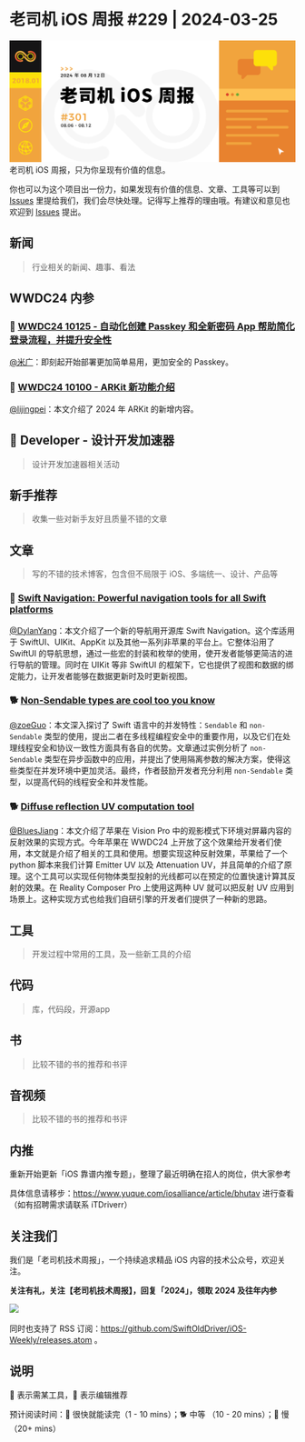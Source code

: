 # 老司机 iOS 周报 #229 | 2024-03-25

![ios-weekly](https://github.com/SwiftOldDriver/iOS-Weekly/blob/master/assets/weekly-header/301.jpg?raw=true)
老司机 iOS 周报，只为你呈现有价值的信息。

你也可以为这个项目出一份力，如果发现有价值的信息、文章、工具等可以到 [Issues](https://github.com/SwiftOldDriver/iOS-Weekly/issues) 里提给我们，我们会尽快处理。记得写上推荐的理由哦。有建议和意见也欢迎到 [Issues](https://github.com/SwiftOldDriver/iOS-Weekly/issues) 提出。

## 新闻

> 行业相关的新闻、趣事、看法

## WWDC24 内参

### 🌟 [WWDC24 10125 - 自动化创建 Passkey 和全新密码 App 帮助简化登录流程，并提升安全性](https://xiaozhuanlan.com/topic/6145027938)

[@米广](https://github.com/yz06276)：即刻起开始部署更加简单易用，更加安全的 Passkey。

### 🌟 [WWDC24 10100 - ARKit 新功能介绍](https://xiaozhuanlan.com/topic/1830462795)

[@lijingpei](https://github.com/lijingpei2016)：本文介绍了 2024 年 ARKit 的新增内容。

##  Developer - 设计开发加速器

> 设计开发加速器相关活动

## 新手推荐

> 收集一些对新手友好且质量不错的文章

## 文章

> 写的不错的技术博客，包含但不局限于 iOS、多端统一、设计、产品等

### 🐎 [Swift Navigation: Powerful navigation tools for all Swift platforms](https://www.pointfree.co/blog/posts/149-swift-navigation-powerful-navigation-tools-for-all-swift-platforms)

[@DylanYang](https://github.com/Dylan19Yang)：本文介绍了一个新的导航用开源库 Swift Navigation。这个库适用于 SwiftUI、UIKit、AppKit 以及其他一系列非苹果的平台上。它整体沿用了 SwiftUI 的导航思想，通过一些宏的封装和枚举的使用，使开发者能够更简洁的进行导航的管理。同时在 UIKit 等非 SwiftUI 的框架下，它也提供了视图和数据的绑定能力，让开发者能够在数据更新时及时更新视图。

### 🐕 [Non-Sendable types are cool too you know ](https://www.massicotte.org/non-sendable)

[@zoeGuo](https://github.com/zoeGuo)：本文深入探讨了 Swift 语言中的并发特性：`Sendable` 和 `non-Sendable` 类型的使用，提出二者在多线程编程安全中的重要作用，以及它们在处理线程安全和协议一致性方面具有各自的优势。文章通过实例分析了 `non-Sendable` 类型在异步函数中的应用，并提出了使用隔离参数的解决方案，使得这些类型在并发环境中更加灵活。最终，作者鼓励开发者充分利用 `non-Sendable` 类型，以提高代码的线程安全和并发性能。

### 🐕 [Diffuse reflection UV computation tool](https://www.elkraneo.com/diffuse-reflection-uv-computation-tool/)

[@BluesJiang](https://github.com/BluesJiang)：本文介绍了苹果在 Vision Pro 中的观影模式下环境对屏幕内容的反射效果的实现方式。今年苹果在 WWDC24 上开放了这个效果给开发者们使用，本文就是介绍了相关的工具和使用。想要实现这种反射效果，苹果给了一个 python 脚本来我们计算 Emitter UV 以及 Attenuation UV，并且简单的介绍了原理。这个工具可以实现任何物体类型投射的光线都可以在预定的位置快速计算其反射的效果。在 Reality Composer Pro 上使用这两种 UV 就可以把反射 UV 应用到场景上。这种实现方式也给我们自研引擎的开发者们提供了一种新的思路。

## 工具

> 开发过程中常用的工具，及一些新工具的介绍

## 代码

> 库，代码段，开源app

## 书

> 比较不错的书的推荐和书评

## 音视频

> 比较不错的书的推荐和书评

## 内推

重新开始更新「iOS 靠谱内推专题」，整理了最近明确在招人的岗位，供大家参考

具体信息请移步：https://www.yuque.com/iosalliance/article/bhutav 进行查看（如有招聘需求请联系 iTDriverr）

## 关注我们

我们是「老司机技术周报」，一个持续追求精品 iOS 内容的技术公众号，欢迎关注。

**关注有礼，关注【老司机技术周报】，回复「2024」，领取 2024 及往年内参**

![](https://github.com/SwiftOldDriver/iOS-Weekly/blob/master/assets/qrcode_for_wechat.jpg?raw=true)

同时也支持了 RSS 订阅：https://github.com/SwiftOldDriver/iOS-Weekly/releases.atom 。

## 说明

🚧 表示需某工具，🌟 表示编辑推荐

预计阅读时间：🐎 很快就能读完（1 - 10 mins）；🐕 中等 （10 - 20 mins）；🐢 慢（20+ mins）
